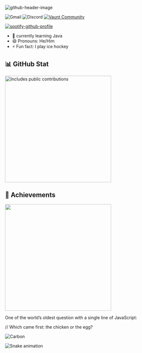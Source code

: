 ![github-header-image](https://github.com/user-attachments/assets/c766cf12-3cbc-4ed0-b9ff-5d663efdf3db)

![Gmail](https://img.shields.io/badge/Gmail-D14836?style=for-the-badge&logo=gmail&logoColor=white)
![Discord](https://img.shields.io/badge/Discord-%235865F2.svg?style=for-the-badge&logo=discord&logoColor=white)
[![Vaunt Community](https://api.vaunt.dev/v1/github/entities/Discovered12345/badges/community)](https://community.vaunt.dev/board/Discovered12345)

[![spotify-github-profile](https://spotify-github-profile.kittinanx.com/api/view?uid=313e3pkwhiplnzbr4q2bphmlnqdu&cover_image=true&theme=default&show_offline=false&background_color=121212&interchange=false&bar_color_cover=true)](https://github.com/kittinan/spotify-github-profile)

- 🌱 currently learning Java
- 😄 Pronouns: He/Him
- ⚡ Fun fact: I play ice hockey
  
## 📊 GitHub Stat
<p>
    <a href="https://vaunt.dev">
        <img src="https://api.vaunt.dev/v1/github/entities/Discovered12345/contributions?format=svg" width="350" title="Includes public contributions"/>
    </a>
</p>

## 🥇 Achievements
<p>
    <a href="https://community.vaunt.dev/board/Discovered12345/achievements">
        <img src="https://api.vaunt.dev/v1/github/entities/Discovered12345/achievements?format=svg&limit=100" width="350" />
    </a>
</p>


One of the world’s oldest question with a single line of JavaScript:

// Which came first: the chicken or the egg?

![Carbon](https://github.com/user-attachments/assets/5b9d9f04-d3b8-47e1-87ea-1441d47e36b3)

![Snake animation](https://github.com/thepiyushmalhotra/thepiyushmalhotra/blob/output/github-contribution-grid-snake.svg)

